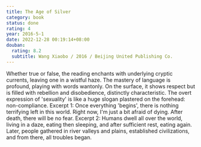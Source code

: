 ```yaml
---
title: The Age of Silver
category: book
status: done
rating: 4
year: 2016-5-1
date: 2022-12-28 00:19:14+08:00
douban:
  rating: 8.2
  subtitle: Wang Xiaobo / 2016 / Beijing United Publishing Co.
---
```


Whether true or false, the reading enchants with underlying cryptic currents, leaving one in a wistful haze. The mastery of language is profound, playing with words wantonly. On the surface, it shows respect but is filled with rebellion and disobedience, distinctly characteristic. The overt expression of 'sexuality' is like a huge slogan plastered on the forehead: non-compliance. Excerpt 1: Once everything 'begins', there is nothing terrifying left in this world. Right now, I'm just a bit afraid of dying. After death, there will be no fear. Excerpt 2: Humans dwell all over the world, living in a daze, eating then sleeping, and after sufficient rest, eating again. Later, people gathered in river valleys and plains, established civilizations, and from there, all troubles began.

